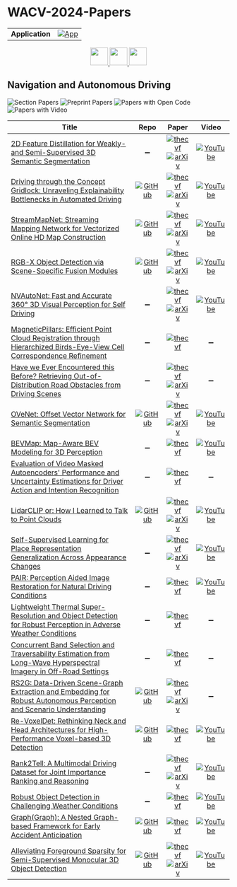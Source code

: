 # WACV-2024-Papers

<table>
    <tr>
        <td><strong>Application</strong></td>
        <td>
            <a href="https://huggingface.co/spaces/DmitryRyumin/NewEraAI-Papers" style="float:left;">
                <img src="https://img.shields.io/badge/🤗-NewEraAI--Papers-FFD21F.svg" alt="App" />
            </a>
        </td>
    </tr>
</table>

<div align="center">
    <a href="https://github.com/DmitryRyumin/WACV-2024-Papers/blob/main/sections/2024/main/arts_games_social_media.md">
        <img src="https://cdn.jsdelivr.net/gh/DmitryRyumin/NewEraAI-Papers@main/images/left.svg" width="40" alt="" />
    </a>
    <a href="https://github.com/DmitryRyumin/WACV-2024-Papers/">
        <img src="https://cdn.jsdelivr.net/gh/DmitryRyumin/NewEraAI-Papers@main/images/home.svg" width="40" alt="" />
    </a>
    <a href="https://github.com/DmitryRyumin/WACV-2024-Papers/blob/main/sections/2024/main/biomedical_healthcare_medicine.md">
        <img src="https://cdn.jsdelivr.net/gh/DmitryRyumin/NewEraAI-Papers@main/images/right.svg" width="40" alt="" />
    </a>
</div>

## Navigation and Autonomous Driving

![Section Papers](https://img.shields.io/badge/Section%20Papers-21-42BA16) ![Preprint Papers](https://img.shields.io/badge/Preprint%20Papers-12-b31b1b) ![Papers with Open Code](https://img.shields.io/badge/Papers%20with%20Open%20Code-9-1D7FBF) ![Papers with Video](https://img.shields.io/badge/Papers%20with%20Video-15-FF0000)

| **Title** | **Repo** | **Paper** | **Video** |
|-----------|:--------:|:---------:|:---------:|
| [2D Feature Distillation for Weakly- and Semi-Supervised 3D Semantic Segmentation](https://openaccess.thecvf.com/content/WACV2024/html/Unal_2D_Feature_Distillation_for_Weakly-_and_Semi-Supervised_3D_Semantic_Segmentation_WACV_2024_paper.html) | :heavy_minus_sign: | [![thecvf](https://img.shields.io/badge/pdf-thecvf-7395C5.svg)](https://openaccess.thecvf.com/content/WACV2024/papers/Unal_2D_Feature_Distillation_for_Weakly-_and_Semi-Supervised_3D_Semantic_Segmentation_WACV_2024_paper.pdf) <br /> [![arXiv](https://img.shields.io/badge/arXiv-2311.15605-b31b1b.svg)](http://arxiv.org/abs/2311.15605) | [![YouTube](https://img.shields.io/badge/YouTube-%23FF0000.svg?style=for-the-badge&logo=YouTube&logoColor=white)](https://www.youtube.com/watch?v=0bpgX6_ZFs4) |
| [Driving through the Concept Gridlock: Unraveling Explainability Bottlenecks in Automated Driving](https://openaccess.thecvf.com/content/WACV2024/html/Echterhoff_Driving_Through_the_Concept_Gridlock_Unraveling_Explainability_Bottlenecks_in_Automated_WACV_2024_paper.html) | [![GitHub](https://img.shields.io/github/stars/jessicamecht/concept_gridlock?style=flat)](https://github.com/jessicamecht/concept_gridlock) | [![thecvf](https://img.shields.io/badge/pdf-thecvf-7395C5.svg)](https://openaccess.thecvf.com/content/WACV2024/papers/Echterhoff_Driving_Through_the_Concept_Gridlock_Unraveling_Explainability_Bottlenecks_in_Automated_WACV_2024_paper.pdf) <br /> [![arXiv](https://img.shields.io/badge/arXiv-2310.16639-b31b1b.svg)](http://arxiv.org/abs/2310.16639) | [![YouTube](https://img.shields.io/badge/YouTube-%23FF0000.svg?style=for-the-badge&logo=YouTube&logoColor=white)](https://www.youtube.com/watch?v=0m3U8gZGVnk) |
| [StreamMapNet: Streaming Mapping Network for Vectorized Online HD Map Construction](https://openaccess.thecvf.com/content/WACV2024/html/Yuan_StreamMapNet_Streaming_Mapping_Network_for_Vectorized_Online_HD_Map_Construction_WACV_2024_paper.html) | [![GitHub](https://img.shields.io/github/stars/yuantianyuan01/StreamMapNet?style=flat)](https://github.com/yuantianyuan01/StreamMapNet) | [![thecvf](https://img.shields.io/badge/pdf-thecvf-7395C5.svg)](https://openaccess.thecvf.com/content/WACV2024/papers/Yuan_StreamMapNet_Streaming_Mapping_Network_for_Vectorized_Online_HD_Map_Construction_WACV_2024_paper.pdf) <br /> [![arXiv](https://img.shields.io/badge/arXiv-2308.12570-b31b1b.svg)](http://arxiv.org/abs/2308.12570) | [![YouTube](https://img.shields.io/badge/YouTube-%23FF0000.svg?style=for-the-badge&logo=YouTube&logoColor=white)](https://www.youtube.com/watch?v=MBqLcRh7yYM) |
| [RGB-X Object Detection via Scene-Specific Fusion Modules](https://openaccess.thecvf.com/content/WACV2024/html/Deevi_RGB-X_Object_Detection_via_Scene-Specific_Fusion_Modules_WACV_2024_paper.html) | [![GitHub](https://img.shields.io/github/stars/dsriaditya999/RGBXFusion?style=flat)](https://github.com/dsriaditya999/RGBXFusion) | [![thecvf](https://img.shields.io/badge/pdf-thecvf-7395C5.svg)](https://openaccess.thecvf.com/content/WACV2024/papers/Deevi_RGB-X_Object_Detection_via_Scene-Specific_Fusion_Modules_WACV_2024_paper.pdf) <br /> [![arXiv](https://img.shields.io/badge/arXiv-2310.19372-b31b1b.svg)](http://arxiv.org/abs/2310.19372) | [![YouTube](https://img.shields.io/badge/YouTube-%23FF0000.svg?style=for-the-badge&logo=YouTube&logoColor=white)](https://www.youtube.com/watch?v=pHIex6N89kQ) |
| [NVAutoNet: Fast and Accurate 360° 3D Visual Perception for Self Driving](https://openaccess.thecvf.com/content/WACV2024/html/Pham_NVAutoNet_Fast_and_Accurate_360deg_3D_Visual_Perception_for_Self_WACV_2024_paper.html) | :heavy_minus_sign: | [![thecvf](https://img.shields.io/badge/pdf-thecvf-7395C5.svg)](https://openaccess.thecvf.com/content/WACV2024/papers/Pham_NVAutoNet_Fast_and_Accurate_360deg_3D_Visual_Perception_for_Self_WACV_2024_paper.pdf) <br /> [![arXiv](https://img.shields.io/badge/arXiv-2303.12976-b31b1b.svg)](http://arxiv.org/abs/2303.12976) | [![YouTube](https://img.shields.io/badge/YouTube-%23FF0000.svg?style=for-the-badge&logo=YouTube&logoColor=white)](https://www.youtube.com/watch?v=VIQoRBifO5U) |
| [MagneticPillars: Efficient Point Cloud Registration through Hierarchized Birds-Eye-View Cell Correspondence Refinement](https://openaccess.thecvf.com/content/WACV2024/html/Fischer_MagneticPillars_Efficient_Point_Cloud_Registration_Through_Hierarchized_Birds-Eye-View_Cell_Correspondence_WACV_2024_paper.html) | :heavy_minus_sign: | [![thecvf](https://img.shields.io/badge/pdf-thecvf-7395C5.svg)](https://openaccess.thecvf.com/content/WACV2024/papers/Fischer_MagneticPillars_Efficient_Point_Cloud_Registration_Through_Hierarchized_Birds-Eye-View_Cell_Correspondence_WACV_2024_paper.pdf) | :heavy_minus_sign: |
| [Have we Ever Encountered this Before? Retrieving Out-of-Distribution Road Obstacles from Driving Scenes](https://openaccess.thecvf.com/content/WACV2024/html/Shoeb_Have_We_Ever_Encountered_This_Before_Retrieving_Out-of-Distribution_Road_Obstacles_WACV_2024_paper.html) | :heavy_minus_sign: | [![thecvf](https://img.shields.io/badge/pdf-thecvf-7395C5.svg)](https://openaccess.thecvf.com/content/WACV2024/papers/Shoeb_Have_We_Ever_Encountered_This_Before_Retrieving_Out-of-Distribution_Road_Obstacles_WACV_2024_paper.pdf) <br /> [![arXiv](https://img.shields.io/badge/arXiv-2309.04302-b31b1b.svg)](http://arxiv.org/abs/2309.04302) | :heavy_minus_sign: |
| [OVeNet: Offset Vector Network for Semantic Segmentation](https://openaccess.thecvf.com/content/WACV2024/html/Alexandropoulos_OVeNet_Offset_Vector_Network_for_Semantic_Segmentation_WACV_2024_paper.html) | [![GitHub](https://img.shields.io/github/stars/stamatisalex/OVeNet?style=flat)](https://github.com/stamatisalex/OVeNet) | [![thecvf](https://img.shields.io/badge/pdf-thecvf-7395C5.svg)](https://openaccess.thecvf.com/content/WACV2024/papers/Alexandropoulos_OVeNet_Offset_Vector_Network_for_Semantic_Segmentation_WACV_2024_paper.pdf) <br /> [![arXiv](https://img.shields.io/badge/arXiv-2303.14516-b31b1b.svg)](http://arxiv.org/abs/2303.14516) | [![YouTube](https://img.shields.io/badge/YouTube-%23FF0000.svg?style=for-the-badge&logo=YouTube&logoColor=white)](https://www.youtube.com/watch?v=dewaXi_wqUg) |
| [BEVMap: Map-Aware BEV Modeling for 3D Perception](https://openaccess.thecvf.com/content/WACV2024/html/Chang_BEVMap_Map-Aware_BEV_Modeling_for_3D_Perception_WACV_2024_paper.html) | :heavy_minus_sign: | [![thecvf](https://img.shields.io/badge/pdf-thecvf-7395C5.svg)](https://openaccess.thecvf.com/content/WACV2024/papers/Chang_BEVMap_Map-Aware_BEV_Modeling_for_3D_Perception_WACV_2024_paper.pdf) | [![YouTube](https://img.shields.io/badge/YouTube-%23FF0000.svg?style=for-the-badge&logo=YouTube&logoColor=white)](https://www.youtube.com/watch?v=PLeWBx-J58Q) |
| [Evaluation of Video Masked Autoencoders' Performance and Uncertainty Estimations for Driver Action and Intention Recognition](https://openaccess.thecvf.com/content/WACV2024/html/Vellenga_Evaluation_of_Video_Masked_Autoencoders_Performance_and_Uncertainty_Estimations_for_WACV_2024_paper.html) | :heavy_minus_sign: | [![thecvf](https://img.shields.io/badge/pdf-thecvf-7395C5.svg)](https://openaccess.thecvf.com/content/WACV2024/papers/Vellenga_Evaluation_of_Video_Masked_Autoencoders_Performance_and_Uncertainty_Estimations_for_WACV_2024_paper.pdf) | :heavy_minus_sign: |
| [LidarCLIP or: How I Learned to Talk to Point Clouds](https://openaccess.thecvf.com/content/WACV2024/html/Hess_LidarCLIP_or_How_I_Learned_To_Talk_to_Point_Clouds_WACV_2024_paper.html) | [![GitHub](https://img.shields.io/github/stars/atonderski/lidarclip?style=flat)](https://github.com/atonderski/lidarclip) | [![thecvf](https://img.shields.io/badge/pdf-thecvf-7395C5.svg)](https://openaccess.thecvf.com/content/WACV2024/papers/Hess_LidarCLIP_or_How_I_Learned_To_Talk_to_Point_Clouds_WACV_2024_paper.pdf) <br /> [![arXiv](https://img.shields.io/badge/arXiv-2212.06858-b31b1b.svg)](http://arxiv.org/abs/2212.06858) | [![YouTube](https://img.shields.io/badge/YouTube-%23FF0000.svg?style=for-the-badge&logo=YouTube&logoColor=white)](https://www.youtube.com/watch?v=yMIdZXNbRQM) |
| [Self-Supervised Learning for Place Representation Generalization Across Appearance Changes](https://openaccess.thecvf.com/content/WACV2024/html/Musallam_Self-Supervised_Learning_for_Place_Representation_Generalization_Across_Appearance_Changes_WACV_2024_paper.html) | :heavy_minus_sign: | [![thecvf](https://img.shields.io/badge/pdf-thecvf-7395C5.svg)](https://openaccess.thecvf.com/content/WACV2024/papers/Musallam_Self-Supervised_Learning_for_Place_Representation_Generalization_Across_Appearance_Changes_WACV_2024_paper.pdf) <br /> [![arXiv](https://img.shields.io/badge/arXiv-2303.02370-b31b1b.svg)](http://arxiv.org/abs/2303.02370) | [![YouTube](https://img.shields.io/badge/YouTube-%23FF0000.svg?style=for-the-badge&logo=YouTube&logoColor=white)](https://www.youtube.com/watch?v=aNXEkvB5erA) |
| [PAIR: Perception Aided Image Restoration for Natural Driving Conditions](https://openaccess.thecvf.com/content/WACV2024/html/Shyam_PAIR_Perception_Aided_Image_Restoration_for_Natural_Driving_Conditions_WACV_2024_paper.html) | :heavy_minus_sign: | [![thecvf](https://img.shields.io/badge/pdf-thecvf-7395C5.svg)](https://openaccess.thecvf.com/content/WACV2024/papers/Shyam_PAIR_Perception_Aided_Image_Restoration_for_Natural_Driving_Conditions_WACV_2024_paper.pdf) | [![YouTube](https://img.shields.io/badge/YouTube-%23FF0000.svg?style=for-the-badge&logo=YouTube&logoColor=white)](https://www.youtube.com/watch?v=raYFa5blrtc) |
| [Lightweight Thermal Super-Resolution and Object Detection for Robust Perception in Adverse Weather Conditions](https://openaccess.thecvf.com/content/WACV2024/html/Shyam_Lightweight_Thermal_Super-Resolution_and_Object_Detection_for_Robust_Perception_in_WACV_2024_paper.html) | :heavy_minus_sign: | [![thecvf](https://img.shields.io/badge/pdf-thecvf-7395C5.svg)](https://openaccess.thecvf.com/content/WACV2024/papers/Shyam_Lightweight_Thermal_Super-Resolution_and_Object_Detection_for_Robust_Perception_in_WACV_2024_paper.pdf) | :heavy_minus_sign: |
| [Concurrent Band Selection and Traversability Estimation from Long-Wave Hyperspectral Imagery in Off-Road Settings](https://openaccess.thecvf.com/content/WACV2024/html/Yellin_Concurrent_Band_Selection_and_Traversability_Estimation_From_Long-Wave_Hyperspectral_Imagery_WACV_2024_paper.html) | :heavy_minus_sign: | [![thecvf](https://img.shields.io/badge/pdf-thecvf-7395C5.svg)](https://openaccess.thecvf.com/content/WACV2024/papers/Yellin_Concurrent_Band_Selection_and_Traversability_Estimation_From_Long-Wave_Hyperspectral_Imagery_WACV_2024_paper.pdf) | :heavy_minus_sign: |
| [RS2G: Data-Driven Scene-Graph Extraction and Embedding for Robust Autonomous Perception and Scenario Understanding](https://openaccess.thecvf.com/content/WACV2024/html/Wang_RS2G_Data-Driven_Scene-Graph_Extraction_and_Embedding_for_Robust_Autonomous_Perception_WACV_2024_paper.html) | [![GitHub](https://img.shields.io/github/stars/AICPS/RS2G?style=flat)](https://github.com/AICPS/RS2G) | [![thecvf](https://img.shields.io/badge/pdf-thecvf-7395C5.svg)](https://openaccess.thecvf.com/content/WACV2024/papers/Wang_RS2G_Data-Driven_Scene-Graph_Extraction_and_Embedding_for_Robust_Autonomous_Perception_WACV_2024_paper.pdf) <br /> [![arXiv](https://img.shields.io/badge/arXiv-2304.08600-b31b1b.svg)](http://arxiv.org/abs/2304.08600) | :heavy_minus_sign: |
| [Re-VoxelDet: Rethinking Neck and Head Architectures for High-Performance Voxel-based 3D Detection](https://openaccess.thecvf.com/content/WACV2024/html/Lee_Re-VoxelDet_Rethinking_Neck_and_Head_Architectures_for_High-Performance_Voxel-Based_3D_WACV_2024_paper.html) | [![GitHub](https://img.shields.io/github/stars/JH-Research/Re-VoxelDet?style=flat)](https://github.com/JH-Research/Re-VoxelDet) | [![thecvf](https://img.shields.io/badge/pdf-thecvf-7395C5.svg)](https://openaccess.thecvf.com/content/WACV2024/papers/Lee_Re-VoxelDet_Rethinking_Neck_and_Head_Architectures_for_High-Performance_Voxel-Based_3D_WACV_2024_paper.pdf) | [![YouTube](https://img.shields.io/badge/YouTube-%23FF0000.svg?style=for-the-badge&logo=YouTube&logoColor=white)](https://www.youtube.com/watch?v=qaCJPhPFoeg) |
| [Rank2Tell: A Multimodal Driving Dataset for Joint Importance Ranking and Reasoning](https://openaccess.thecvf.com/content/WACV2024/html/Sachdeva_Rank2Tell_A_Multimodal_Driving_Dataset_for_Joint_Importance_Ranking_and_WACV_2024_paper.html) | :heavy_minus_sign: | [![thecvf](https://img.shields.io/badge/pdf-thecvf-7395C5.svg)](https://openaccess.thecvf.com/content/WACV2024/papers/Sachdeva_Rank2Tell_A_Multimodal_Driving_Dataset_for_Joint_Importance_Ranking_and_WACV_2024_paper.pdf) <br /> [![arXiv](https://img.shields.io/badge/arXiv-2309.06597-b31b1b.svg)](http://arxiv.org/abs/2309.06597) | [![YouTube](https://img.shields.io/badge/YouTube-%23FF0000.svg?style=for-the-badge&logo=YouTube&logoColor=white)](https://www.youtube.com/watch?v=GGmvKN6GW-k) |
| [Robust Object Detection in Challenging Weather Conditions](https://openaccess.thecvf.com/content/WACV2024/html/Gupta_Robust_Object_Detection_in_Challenging_Weather_Conditions_WACV_2024_paper.html) | :heavy_minus_sign: | [![thecvf](https://img.shields.io/badge/pdf-thecvf-7395C5.svg)](https://openaccess.thecvf.com/content/WACV2024/papers/Gupta_Robust_Object_Detection_in_Challenging_Weather_Conditions_WACV_2024_paper.pdf) | [![YouTube](https://img.shields.io/badge/YouTube-%23FF0000.svg?style=for-the-badge&logo=YouTube&logoColor=white)](https://www.youtube.com/watch?v=WYI7LpigxMQ) |
| [Graph(Graph): A Nested Graph-based Framework for Early Accident Anticipation](https://openaccess.thecvf.com/content/WACV2024/html/Thakur_GraphGraph_A_Nested_Graph-Based_Framework_for_Early_Accident_Anticipation_WACV_2024_paper.html) | [![GitHub](https://img.shields.io/github/stars/thakurnupur/Graph-Graph?style=flat)](https://github.com/thakurnupur/Graph-Graph) | [![thecvf](https://img.shields.io/badge/pdf-thecvf-7395C5.svg)](https://openaccess.thecvf.com/content/WACV2024/papers/Thakur_GraphGraph_A_Nested_Graph-Based_Framework_for_Early_Accident_Anticipation_WACV_2024_paper.pdf) | [![YouTube](https://img.shields.io/badge/YouTube-%23FF0000.svg?style=for-the-badge&logo=YouTube&logoColor=white)](https://www.youtube.com/watch?v=hqMD6IfDZIQ) |
| [Alleviating Foreground Sparsity for Semi-Supervised Monocular 3D Object Detection](https://openaccess.thecvf.com/content/WACV2024/html/Zhang_Alleviating_Foreground_Sparsity_for_Semi-Supervised_Monocular_3D_Object_Detection_WACV_2024_paper.html) | [![GitHub](https://img.shields.io/github/stars/arcaninez/ODM3D?style=flat)](https://github.com/arcaninez/ODM3D) | [![thecvf](https://img.shields.io/badge/pdf-thecvf-7395C5.svg)](https://openaccess.thecvf.com/content/WACV2024/papers/Zhang_Alleviating_Foreground_Sparsity_for_Semi-Supervised_Monocular_3D_Object_Detection_WACV_2024_paper.pdf) <br /> [![arXiv](https://img.shields.io/badge/arXiv-2310.18620-b31b1b.svg)](http://arxiv.org/abs/2310.18620) | [![YouTube](https://img.shields.io/badge/YouTube-%23FF0000.svg?style=for-the-badge&logo=YouTube&logoColor=white)](https://www.youtube.com/watch?v=aMlbV_Kc3JM) |
